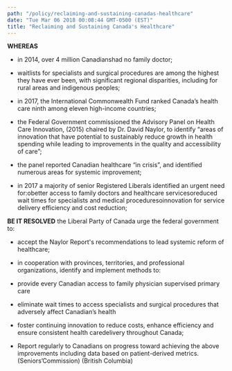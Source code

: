 ```yaml
---
path: "/policy/reclaiming-and-sustaining-canadas-healthcare"
date: "Tue Mar 06 2018 00:08:44 GMT-0500 (EST)"
title: "Reclaiming and Sustaining Canada's Healthcare"
---
```

      

 **WHEREAS** 
 

* in 2014, over 4 million Canadianshad no family doctor; 

* waitlists for specialists and surgical procedures are among the highest they have ever been, with significant regional disparities, including for rural areas and indigenous peoples;

* in 2017, the International Commonwealth Fund ranked Canada’s health care ninth among eleven high-income countries;

* the Federal Government commissioned the Advisory Panel on Health Care Innovation, (2015) chaired by Dr. David Naylor, to identify “areas of innovation that have potential to sustainably reduce growth in health spending while leading to improvements in the quality and accessibility of care”;

* the panel reported Canadian healthcare “in crisis”, and identified numerous areas for systemic improvement;

* in 2017 a majority of senior Registered Liberals identified an urgent need for:obetter access to family doctors and healthcare servicesoreduced wait times for specialists and medical proceduresoinnovation for service delivery efficiency and cost reduction; 

**BE IT RESOLVED**  the Liberal Party of Canada urge the federal government to:

* accept the Naylor Report's recommendations to lead systemic reform of healthcare;

* in cooperation with provinces, territories, and professional organizations, identify and implement methods to: 

* provide every Canadian access to family physician supervised primary care

* eliminate wait times to access specialists and surgical procedures that adversely affect Canadian’s health

* foster continuing innovation to reduce costs, enhance efficiency and ensure consistent health caredelivery throughout Canada;

* Report regularly to Canadians on progress toward achieving the above improvements including data based on patient-derived metrics. (Seniors’Commission) (British Columbia)